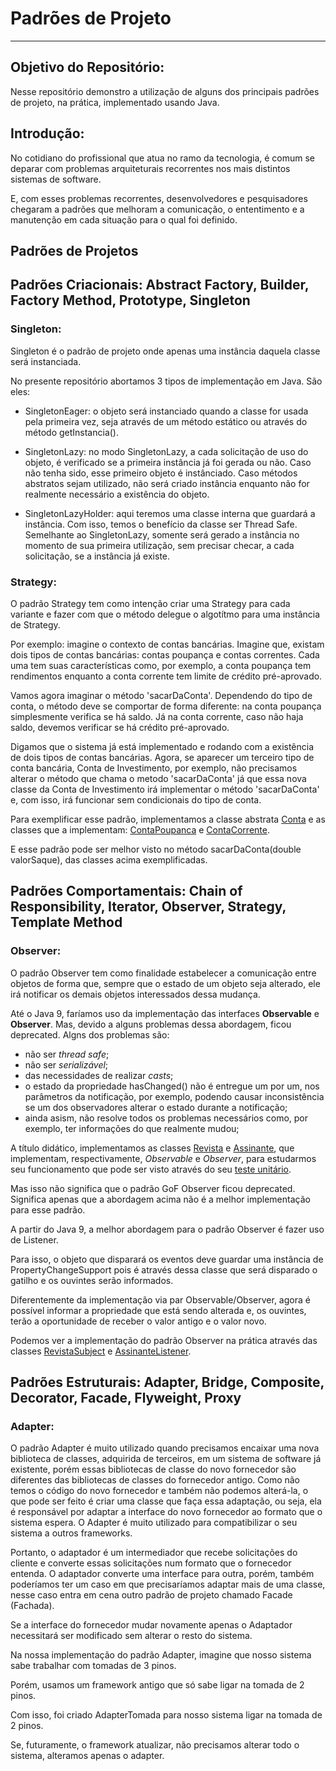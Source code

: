 # Padrões de Projeto
___

## Objetivo do Repositório:

Nesse repositório demonstro a utilização de alguns dos principais padrões de projeto, na prática, implementado usando Java.

## Introdução:

No cotidiano do profissional que atua no ramo da tecnologia, é comum se deparar com problemas arquiteturais recorrentes nos mais distintos sistemas de software.  

E, com esses problemas recorrentes, desenvolvedores e pesquisadores chegaram a padrões que melhoram a comunicação, o ententimento e a manutenção em cada situação para o qual foi definido.


## Padrões de Projetos

## Padrões Criacionais: Abstract Factory, Builder, Factory Method, Prototype, Singleton

### Singleton:

Singleton é o padrão de projeto onde apenas uma instância daquela classe será instanciada.

No presente repositório abortamos 3 tipos de implementação em Java. São eles:

- SingletonEager: o objeto será instanciado quando a classe for usada pela primeira vez, seja através de um método estático ou através do método getInstancia().


- SingletonLazy: no modo SingletonLazy, a cada solicitação de uso do objeto, é verificado se a primeira instância já foi gerada ou não. Caso não tenha sido, esse primeiro objeto é instânciado. Caso métodos abstratos sejam utilizado, não será criado instância enquanto não for realmente necessário a existência do objeto.


- SingletonLazyHolder: aqui teremos uma classe interna que guardará a instância. Com isso, temos o benefício da classe ser Thread Safe. Semelhante ao SingletonLazy, somente será gerado a instância no momento de sua primeira utilização, sem precisar checar, a cada solicitação, se a instância já existe.



### Strategy:

O padrão Strategy tem como intenção criar uma Strategy para cada variante e fazer com que o método delegue o algotítmo para uma instância de Strategy.

Por exemplo: imagine o contexto de contas bancárias. Imagine que, existam dois tipos de contas bancárias: contas poupança e contas correntes. Cada uma tem suas características como, por exemplo, a conta poupança tem rendimentos enquanto a conta corrente tem limite de crédito pré-aprovado.

Vamos agora imaginar o método 'sacarDaConta'. Dependendo do tipo de conta, o método deve se comportar de forma diferente: na conta poupança simplesmente verifica se há saldo. Já na conta corrente, caso não haja saldo, devemos verificar se há crédito pré-aprovado.

Digamos que o sistema já está implementado e rodando com a existência de dois tipos de contas bancárias. Agora, se aparecer um terceiro tipo de conta bancária, Conta de Investimento, por exemplo, não precisamos alterar o método que chama o metodo 'sacarDaConta' já que essa nova classe da Conta de Investimento irá implementar o método 'sacarDaConta' e, com isso, irá funcionar sem condicionais do tipo de conta.    

Para exemplificar esse padrão, implementamos a classe abstrata [Conta](src/main/java/com/marton/padroesprojeto/strategy/Conta.java) e as classes que a implementam: [ContaPoupanca](src/main/java/com/marton/padroesprojeto/strategy/ContaPoupanca.java) e [ContaCorrente](src/main/java/com/marton/padroesprojeto/strategy/ContaCorrente.java).

E esse padrão pode ser melhor visto no método sacarDaConta(double valorSaque), das classes acima exemplificadas.


## Padrões Comportamentais: Chain of Responsibility, Iterator, Observer, Strategy, Template Method


### Observer:

O padrão Observer tem como finalidade estabelecer a comunicação entre objetos de forma que, sempre que o estado de um objeto seja alterado, ele irá notificar os demais objetos interessados dessa mudança.

Até o Java 9, faríamos uso da implementação das interfaces **Observable** e **Observer**. Mas, devido a alguns problemas dessa abordagem, ficou deprecated. Algns dos problemas são:
  - não ser _thread safe_;
  - não ser _serializável_;
  - das necessidades de realizar _casts_;
  - o estado da propriedade hasChanged() não é entregue um por um, nos parâmetros da notificação, por exemplo, podendo causar inconsistência se um dos observadores alterar o estado durante a notificação;  
  - ainda asism, não resolve todos os problemas necessários como, por exemplo, ter informações do que realmente mudou;

A título didático, implementamos as classes [Revista](src/main/java/com/marton/padroesprojeto/observerObservable/Revista.java) e [Assinante](src/main/java/com/marton/padroesprojeto/observerObservable/Assinante.java), que implementam, respectivamente, _Observable_ e _Observer_, para estudarmos seu funcionamento que pode ser visto através do seu [teste unitário](src/test/java/com/marton/padroesprojeto/observerObservable/AssinanteRevistaTest.java).

Mas isso não significa que o padrão GoF Observer ficou deprecated. Significa apenas que a abordagem acima não é a melhor implementação para esse padrão.

A partir do Java 9, a melhor abordagem para o padrão Observer é fazer uso de Listener.

Para isso, o objeto que disparará os eventos deve guardar uma instância de PropertyChangeSupport pois é através dessa classe que será disparado o gatilho e os ouvintes serão informados.

Diferentemente da implementação via par Observable/Observer, agora é possível informar a propriedade que está sendo alterada e, os ouvintes, terão a oportunidade de receber o valor antigo e o valor novo.

Podemos ver a implementação do padrão Observer na prática através das classes [RevistaSubject](src/main/java/com/marton/padroesprojeto/observerListener/RevistaSubject.java) e [AssinanteListener](src/main/java/com/marton/padroesprojeto/observerListener/AssinanteListener.java).


## Padrões Estruturais: Adapter, Bridge, Composite, Decorator, Facade, Flyweight, Proxy


### Adapter:

O padrão Adapter é muito utilizado quando precisamos encaixar uma nova biblioteca de classes, adquirida de terceiros, em um sistema de software já existente, porém essas bibliotecas de classe do novo fornecedor são diferentes das bibliotecas de classes do fornecedor antigo. Como não temos o código do novo fornecedor e também não podemos alterá-la, o que pode ser feito é criar uma classe que faça essa adaptação, ou seja, ela é responsável por adaptar a interface do novo fornecedor ao formato que o sistema espera. O Adapter é muito utilizado para compatibilizar o seu sistema a outros frameworks.

Portanto, o adaptador é um intermediador que recebe solicitações do cliente e converte essas solicitações num formato que o fornecedor entenda. O adaptador converte uma interface para outra, porém, também poderíamos ter um caso em que precisaríamos adaptar mais de uma classe, nesse caso entra em cena outro padrão de projeto chamado Facade (Fachada).

Se a interface do fornecedor mudar novamente apenas o Adaptador necessitará ser modificado sem alterar o resto do sistema.

Na nossa implementação do padrão Adapter, imagine que nosso sistema sabe trabalhar com tomadas de 3 pinos.

Porém, usamos um framework antigo que só sabe ligar na tomada de 2 pinos.

Com isso, foi criado AdapterTomada para nosso sistema ligar na tomada de 2 pinos.

Se, futuramente, o framework atualizar, não precisamos alterar todo o sistema, alteramos apenas o adapter.
